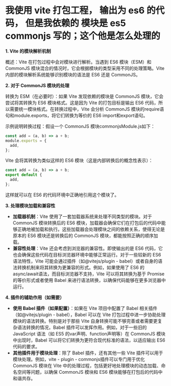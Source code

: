 # 我使用 vite 打包工程， 输出为 es6 的代码， 但是我依赖的 模块是 es5 commonjs 写的；这个他是怎么处理的

**1. Vite 的模块解析机制**

概述：Vite 在打包过程中会对模块进行解析。当遇到 ES6 模块（ESM）和 CommonJS 模块混合的情况时，它会根据模块的类型采用不同的处理策略。Vite 内部的模块解析系统能够识别模块的语法是 ES6 还是 CommonJS。

**2. 对于 CommonJS 模块的处理**

转换为 ESM（在必要时）：如果 Vite 发现依赖的模块是 CommonJS 模块，它会尝试将其转换为 ES6 模块格式。这是因为 Vite 的打包目标是输出 ES6 代码，所以需要统一模块格式。在转换过程中，Vite 会分析 CommonJS 模块的require语句和module.exports，将它们转换为等价的 ES6 import和export语句。

示例说明转换过程：假设一个 CommonJS 模块commonjsModule.js如下：

```js
const add = (a, b) => a + b;
module.exports = {
  add,
};
```

Vite 会将其转换为类似这样的 ES6 模块（这是内部转换后的概念性表示）：

```js
const add = (a, b) => a + b;
export default {
  add,
};
```

这样就可以在 ES6 的代码环境中正确地引用这个模块了。


**3. 处理模块加载和兼容性**

- **加载器机制**：Vite 使用了一套加载器系统来处理不同类型的模块。对于 CommonJS 模块转换后的 ES6 模块，加载器会确保它们在打包后的代码中能够正确地被加载和执行。这些加载器会处理模块之间的依赖关系，使得无论是原本的 ES6 模块还是转换后的 CommonJS 模块，都能按照正确的顺序加载。
- **兼容性处理**：Vite 还会考虑到浏览器的兼容性。即使输出的是 ES6 代码，它也会确保这些代码在目标浏览器环境中能够正常运行。对于一些较新的 ES6 语法特性，Vite 可能会通过插件（如@vitejs/plugin - babel）或者自身的语法转换机制来将其转换为更兼容的形式。例如，如果使用了 ES6 的async/await语法，而目标浏览器不支持，Vite 可以将其转换为基于 Promise 的等价形式或者使用 Babel 来进行语法转换，以确保代码能够在更多浏览器中运行。

**4. 插件的辅助作用（如需要）**

- **使用 Babel 插件（如果配置）**：如果在 Vite 项目中配置了 Babel 相关插件（如@vitejs/plugin - babel），Babel 可以在 Vite 打包过程中进一步协助处理模块的语法转换。特别是对于那些 Vite 自身转换可能不够完善或者需要更复杂语法转换的情况，Babel 插件可以发挥作用。例如，对于一些旧的 JavaScript 语法（如 ES5 的var声明、function声明等）在 CommonJS 模块中出现时，Babel 可以将它们转换为更符合现代标准的语法，以适应输出 ES6 代码的要求。
- **其他插件用于模块处理**：除了 Babel 插件，还有其他一些 Vite 插件可以用于模块处理。例如，vite - plugin - commonjs插件可以专门用于优化 CommonJS 模块在 Vite 中的处理过程，包括更好地处理模块的动态加载、命名空间等问题，以确保 CommonJS 模块和 ES6 模块能够在打包后的代码中和谐共存。
